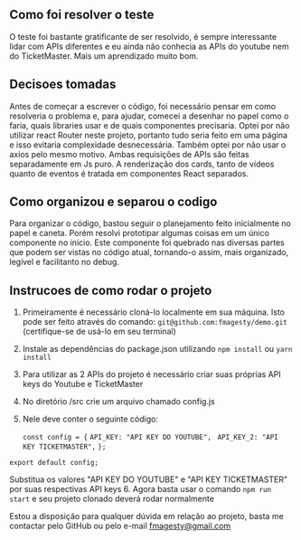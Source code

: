 ## Como foi resolver o teste

O teste foi bastante gratificante de ser resolvido, é sempre interessante lidar com APIs diferentes e eu ainda não conhecia as APIs do youtube nem do TicketMaster. Mais um aprendizado muito bom.

## Decisoes tomadas

Antes de começar a escrever o código, foi necessário pensar em como resolveria o problema e, para ajudar, comecei a desenhar no papel como o faria, quais libraries usar e de quais componentes precisaria. Optei por não utilizar react Router neste projeto, portanto tudo seria feito em uma página e isso evitaria complexidade desnecessária. Também optei por não usar o axios pelo mesmo motivo. Ambas requisições de APIs são feitas separadamente em Js puro. A renderização dos cards, tanto de vídeos quanto de eventos é tratada em componentes React separados.

## Como organizou e separou o codigo

Para organizar o código, bastou seguir o planejamento feito inicialmente no papel e caneta. Porém resolvi prototipar algumas coisas em um único componente no início. Este componente foi quebrado nas diversas partes que podem ser vistas no código atual, tornando-o assim, mais organizado, legível e facilitanto no debug.

## Instrucoes de como rodar o projeto

1. Primeiramente é necessário cloná-lo localmente em sua máquina. Isto pode ser feito através do comando: `git@github.com:fmagesty/demo.git` (certifique-se de usá-lo em seu terminal)
2. Instale as dependências do package.json utilizando `npm install` ou `yarn install`
3. Para utilizar as 2 APIs do projeto é necessário criar suas próprias API keys do Youtube e TicketMaster
4. No diretório /src crie um arquivo chamado config.js
5. Nele deve conter o seguinte código:

   `const config = {`
   `API_KEY: "API KEY DO YOUTUBE",`
   ` API_KEY_2: "API KEY TICKETMASTER",`
   `};`

`export default config;`

Substitua os valores "API KEY DO YOUTUBE" e "API KEY TICKETMASTER" por suas respectivas API keys 6. Agora basta usar o comando `npm run start` e seu projeto clonado deverá rodar normalmente

Estou a disposição para qualquer dúvida em relação ao projeto, basta me contactar pelo GitHub ou pelo e-mail fmagesty@gmail.com
